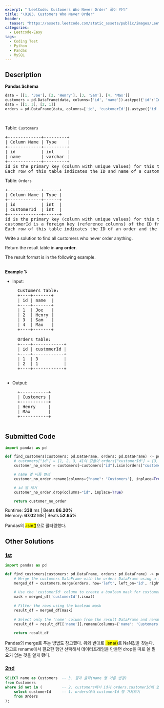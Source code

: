 ```yaml
---
excerpt: "'LeetCode: Customers Who Never Order' 풀이 정리"
title: "\0183. Customers Who Never Order"
header:
  teaser: "https://assets.leetcode.com/static_assets/public/images/LeetCode_Sharing.png"
categories:
  - Leetcode-Easy
tags:
  - Coding Test
  - Python
  - Pandas
  - MySQL
---
```


## <i class="fa-solid fa-file-lines"></i> Description

**Pandas Schema**
```python
data = [[1, 'Joe'], [2, 'Henry'], [3, 'Sam'], [4, 'Max']]
customers = pd.DataFrame(data, columns=['id', 'name']).astype({'id':'Int64', 'name':'object'})
data = [[1, 3], [2, 1]]
orders = pd.DataFrame(data, columns=['id', 'customerId']).astype({'id':'Int64', 'customerId':'Int64'})
```
<br>

Table: `Customers`
<pre>
+-------------+---------+
| Column Name | Type    |
+-------------+---------+
| id          | int     |
| name        | varchar |
+-------------+---------+
id is the primary key (column with unique values) for this table.    
Each row of this table indicates the ID and name of a customer.   
</pre>

Table: `Orders`
<pre>
+-------------+------+
| Column Name | Type |
+-------------+------+
| id          | int  |
| customerId  | int  |
+-------------+------+
id is the primary key (column with unique values) for this table.   
customerId is a foreign key (reference columns) of the ID from the Customers table.   
Each row of this table indicates the ID of an order and the ID of the customer who ordered it.   
</pre>

Write a solution to find all customers who never order anything.

Return the result table in **any order**.

The result format is in the following example.   
<br>

**Example 1:**

- Input: 
    <pre>
    Customers table:
    +----+-------+
    | id | name  |
    +----+-------+
    | 1  | Joe   |
    | 2  | Henry |
    | 3  | Sam   |
    | 4  | Max   |
    +----+-------+
    
    Orders table:
    +----+------------+
    | id | customerId |
    +----+------------+
    | 1  | 3          |
    | 2  | 1          |
    +----+------------+
    </pre>
- Output: 
    <pre>
    +-----------+
    | Customers |
    +-----------+
    | Henry     |
    | Max       |
    +-----------+
    </pre>

## <i class="fa-solid fa-cloud-arrow-up"></i> Submitted Code

```python
import pandas as pd

def find_customers(customers: pd.DataFrame, orders: pd.DataFrame) -> pd.DataFrame:
    # customers["id"] = [1, 2, 3, 4]의 값들이 orders["customerId"] = [3, 1] 에 없으면(~ 적용) True
    customer_no_order = customers[~customers["id"].isin(orders["customerId"])]

    # name 열 이름 변경
    customer_no_order.rename(columns={"name": "Customers"}, inplace=True)

    # id 열 제거
    customer_no_order.drop(columns="id", inplace=True)

    return customer_no_order
```
<i class="fa-solid fa-clock"></i> Runtime: **338** ms \| Beats **86.20%**    
<i class="fa-solid fa-memory"></i> Memory: **67.02** MB \| Beats **52.65%**

Pandas의 <mark>.isin()</mark>으로 필터링했다.

## <i class="fa-solid fa-flask"></i> Other Solutions

### <a href="https://leetcode.com/problems/customers-who-never-order/solutions/3848456/easy-pandas-2-methods-with-detailed-expl-4esq/" target="_blank">1st</a>

```python
import pandas as pd

def find_customers(customers: pd.DataFrame, orders: pd.DataFrame) -> pd.DataFrame:
    # Merge the customers DataFrame with the orders DataFrame using a left join on 'id' and 'customerId'
    merged_df = customers.merge(orders, how='left', left_on='id', right_on='customerId')
    
    # Use the 'customerId' column to create a boolean mask for customers who never placed any orders
    mask = merged_df['customerId'].isna()
    
    # Filter the rows using the boolean mask
    result_df = merged_df[mask]
    
    # Select only the 'name' column from the result DataFrame and rename it as 'Customers'
    result_df = result_df[['name']].rename(columns={'name': 'Customers'})
    
    return result_df
```
Pandas의 merge로 푸는 방법도 참고했다. 위와 반대로 <mark>.isna()</mark>로 NaN값을 찾는다. 참고로 rename에서 필요한 행만 선택해서 데이터프레임을 만들면 drop을 따로 쓸 필요가 없는 것을 알게 됐다.

### <a href="" target="_blank">2nd</a>

```sql
SELECT name as Customers  -- 3. 결과 출력(name 행 이름 변경)
from Customers
where id not in (         -- 2. customers에서 id가 orders.customerId에 없는 행 필터링
    select customerId     -- 1. orders에서 customerId 행 가져오기
    from Orders
);
```